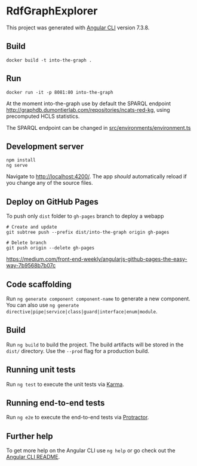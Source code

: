 # RdfGraphExplorer

This project was generated with [Angular CLI](https://github.com/angular/angular-cli) version 7.3.8.

## Build

```shell
docker build -t into-the-graph .
```

## Run

```shell
docker run -it -p 8081:80 into-the-graph
```

At the moment into-the-graph use by default the SPARQL endpoint http://graphdb.dumontierlab.com/repositories/ncats-red-kg, using precomputed HCLS statistics.

The SPARQL endpoint can be changed in [src/environments/environment.ts](src/environments/environment.ts)

## Development server

```shell
npm install
ng serve
```

Navigate to [http://localhost:4200/](http://localhost:4200/). The app *should* automatically reload if you change any of the source files.

## Deploy on GitHub Pages

To push only `dist` folder to `gh-pages` branch to deploy a webapp

```shell
# Create and update
git subtree push --prefix dist/into-the-graph origin gh-pages

# Delete branch
git push origin --delete gh-pages
```

https://medium.com/front-end-weekly/angularjs-github-pages-the-easy-way-7b9568b7b07c



## Code scaffolding

Run `ng generate component component-name` to generate a new component. You can also use `ng generate directive|pipe|service|class|guard|interface|enum|module`.

## Build

Run `ng build` to build the project. The build artifacts will be stored in the `dist/` directory. Use the `--prod` flag for a production build.

## Running unit tests

Run `ng test` to execute the unit tests via [Karma](https://karma-runner.github.io).

## Running end-to-end tests

Run `ng e2e` to execute the end-to-end tests via [Protractor](http://www.protractortest.org/).

## Further help

To get more help on the Angular CLI use `ng help` or go check out the [Angular CLI README](https://github.com/angular/angular-cli/blob/master/README.md).

